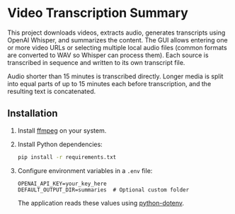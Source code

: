 # Video Transcription Summary

This project downloads videos, extracts audio, generates transcripts using OpenAI Whisper, and summarizes the content. The GUI allows entering one or more video URLs or selecting multiple local audio files (common formats are converted to WAV so Whisper can process them). Each source is transcribed in sequence and written to its own transcript file.

Audio shorter than 15 minutes is transcribed directly. Longer media is split into equal parts of up to 15 minutes each before transcription, and the resulting text is concatenated.

## Installation

1. Install [ffmpeg](https://ffmpeg.org/) on your system.
2. Install Python dependencies:
   ```bash
   pip install -r requirements.txt
   ```

3. Configure environment variables in a `.env` file:
   ```env
   OPENAI_API_KEY=your_key_here
   DEFAULT_OUTPUT_DIR=summaries  # Optional custom folder
   ```
   The application reads these values using [python-dotenv](https://github.com/theskumar/python-dotenv).

